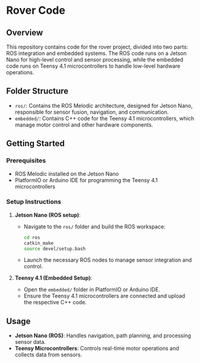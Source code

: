 # Rover Code

## Overview

This repository contains code for the rover project, divided into two parts: ROS integration and embedded systems. The ROS code runs on a Jetson Nano for high-level control and sensor processing, while the embedded code runs on Teensy 4.1 microcontrollers to handle low-level hardware operations.

## Folder Structure

- `ros/`: Contains the ROS Melodic architecture, designed for Jetson Nano, responsible for sensor fusion, navigation, and communication.
- `embedded/`: Contains C++ code for the Teensy 4.1 microcontrollers, which manage motor control and other hardware components.

## Getting Started

### Prerequisites

- ROS Melodic installed on the Jetson Nano
- PlatformIO or Arduino IDE for programming the Teensy 4.1 microcontrollers

### Setup Instructions

1. **Jetson Nano (ROS setup)**:
   - Navigate to the `ros/` folder and build the ROS workspace:
     ```bash
     cd ros
     catkin_make
     source devel/setup.bash
     ```
   - Launch the necessary ROS nodes to manage sensor integration and control.

2. **Teensy 4.1 (Embedded Setup)**:
   - Open the `embedded/` folder in PlatformIO or Arduino IDE.
   - Ensure the Teensy 4.1 microcontrollers are connected and upload the respective C++ code.

## Usage

- **Jetson Nano (ROS)**: Handles navigation, path planning, and processing sensor data.
- **Teensy Microcontrollers**: Controls real-time motor operations and collects data from sensors.
